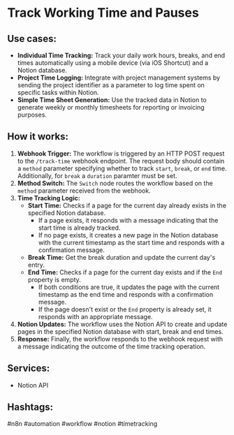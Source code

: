 # Track Working Time and Pauses

## Use cases:

- **Individual Time Tracking:** Track your daily work hours, breaks, and end times automatically using a mobile device (via iOS Shortcut) and a Notion database.
- **Project Time Logging:** Integrate with project management systems by sending the project identifier as a parameter to log time spent on specific tasks within Notion.
- **Simple Time Sheet Generation:** Use the tracked data in Notion to generate weekly or monthly timesheets for reporting or invoicing purposes.

## How it works:

1.  **Webhook Trigger:** The workflow is triggered by an HTTP POST request to the `/track-time` webhook endpoint. The request body should contain a `method` parameter specifying whether to track `start`, `break`, or `end` time. Additionally, for `break` a `duration` paramter must be set.
2.  **Method Switch:** The `Switch` node routes the workflow based on the `method` parameter received from the webhook.
3.  **Time Tracking Logic:**
    *   **Start Time:** Checks if a page for the current day already exists in the specified Notion database.
        *   If a page exists, it responds with a message indicating that the start time is already tracked.
        *   If no page exists, it creates a new page in the Notion database with the current timestamp as the start time and responds with a confirmation message.
    *   **Break Time:** Get the break duration and update the current day's entry.
    *   **End Time:** Checks if a page for the current day exists and if the `End` property is empty.
        *   If both conditions are true, it updates the page with the current timestamp as the end time and responds with a confirmation message.
        *   If the page doesn't exist or the `End` property is already set, it responds with an appropriate message.
4.  **Notion Updates:** The workflow uses the Notion API to create and update pages in the specified Notion database with start, break and end times.
5.  **Response:** Finally, the workflow responds to the webhook request with a message indicating the outcome of the time tracking operation.

## Services:

*   Notion API

## Hashtags:

#n8n #automation #workflow #notion #timetracking
